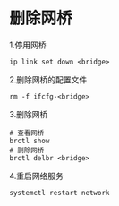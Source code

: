 # 删除网桥

1.停用网桥

```shell
ip link set down <bridge>
```

2.删除网桥的配置文件

```shell
rm -f ifcfg-<bridge>
```

3.删除网桥

```shell
# 查看网桥
brctl show
# 删除网桥
brctl delbr <bridge>
```

4.重启网络服务

```shell
systemctl restart network
```

